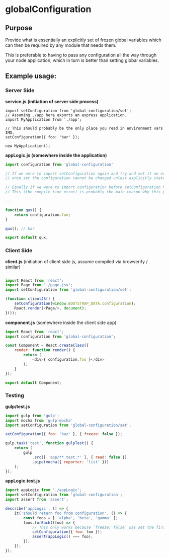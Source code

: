 # globalConfiguration

## Purpose

Provide what is essentially an explicitly set of frozen global variables which can then be required by any module that needs them.

This is preferable to having to pass any configuration all the way through your node application, which in turn is better than setting global variables.

## Example usage:

### Server Side

__service.js (initiation of server side process)__
```es6
import setConfiguration from 'global-configuration/set';
// Assuming ./app here exports an express application.
import MyApplication from './app';

// This should probably be the only place you read in environment vars IMO.
setConfiguration({ foo: 'bar' });

new MyApplication();
```

__appLogic.js (somewhere inside the application)__
````js
import configuration from 'global-configuration'

// If we were to import setConfiguration again and try and set it an error would be thrown:
// once set the configuration cannot be changed unless explicitly stated the first time it is called.

// Equally if we were to import configuration before setConfiguration had been called an error would get thrown at compile time.
// This (the compile time error) is probably the main reason why this package was written.

...

function qux() {
    return configuration.foo;
}

qux(); // bar

export default qux;
````

### Client Side

__client.js__ (initiation of client side js, assume compiled via browserify / similar)
````js

import React from 'react';
import Page from './page.jsx';
import setConfiguration from 'global-configuration/set';

(function clientJS() {
    setConfiguration(window.BOOTSTRAP_DATA.configuration);
    React.render(<Page/>, document);
}());
````

__component.js__ (somewhere inside the client side app)
````js
import React from 'react';
import configuration from 'global-configuration';

const Component = React.createClass({
    render: function render() {
        return (
            <div>{ configuration.foo }</div>
        );
    }
});

export default Component;
````

### Testing

__gulp/test.js__
````js
import gulp from 'gulp';
import mocha from 'gulp-mocha'
import setConfiguration from 'global-configuration/set';

setConfiguration({ foo: 'baz' }, { freeze: false });

gulp.task('test', function gulpTest() {
    return (
        gulp
            .src([ 'app/**.test.*' ], { read: false })
            .pipe(mocha({ reporter: 'list' }))
    );
});
````

__appLogic.test.js__
````js
import appLogic from './appLogic';
import setConfiguration from 'global-configuration';
import assert from 'assert';

describe('appLogic', () => {
    it('should return foo from configuration', () => {
        const foos = [ 'alpha', 'beta', 'gamma' ];
        foos.forEach((foo) => {
            // This only works because `freeze: false` was set the first time set was called (in gulp/test.js).
            setConfiguration({ foo: foo });
            assert(appLogic() === foo);
        });
    });
});
````

